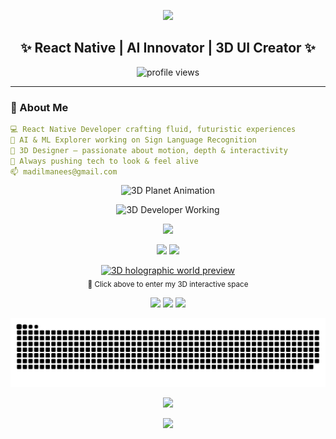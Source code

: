 <!-- 🚀 3D Futuristic Developer README – Muhammad Adil Anees -->

<!-- 🌀 3D Animated Header -->
<p align="center">
  <img src="https://capsule-render.vercel.app/api?type=waving&color=gradient&height=240&text=🚀%20Muhammad%20Adil%20Anees%20🚀&fontAlignY=38&fontSize=48&fontColor=00FFFF&animation=twinkling"/>
</p>

<h2 align="center">✨ React Native | AI Innovator | 3D UI Creator ✨</h2>

<p align="center">
  <img src="https://komarev.com/ghpvc/?username=adilanes1&color=00FFFF&style=for-the-badge" alt="profile views" />
</p>

---

### 🧠 About Me
```yaml
💻 React Native Developer crafting fluid, futuristic experiences  
🧬 AI & ML Explorer working on Sign Language Recognition  
🎨 3D Designer — passionate about motion, depth & interactivity  
🚀 Always pushing tech to look & feel alive  
📫 madilmanees@gmail.com
```
<p align="center"> <img src="https://raw.githubusercontent.com/0xAliRaza/3D-DevAssets/main/3d-planet.gif" width="400px" alt="3D Planet Animation"/> </p> <p align="center"> <img src="https://cdn.dribbble.com/users/1162077/screenshots/3848914/programmer.gif" width="380px" alt="3D Developer Working"/> </p>
<p align="center"> <img src="https://skillicons.dev/icons?i=react,reactnative,js,ts,python,tensorflow,firebase,figma,blender,html,css,vscode,git&perline=6" /> </p>
<p align="center"> <img src="https://github-readme-stats.vercel.app/api?username=adilanes1&show_icons=true&theme=react&bg_color=0D1117&icon_color=00ffff&title_color=00ffff&hide_border=true" width="48%"/> <img src="https://github-readme-streak-stats.herokuapp.com?user=adilanes1&theme=react&hide_border=true&background=0D1117&ring=00ffff&fire=00ffff&currStreakLabel=00ffff" width="48%"/> </p>
<p align="center"> <a href="https://my.spline.design/3dportfolioexample" target="_blank"> <img src="https://user-images.githubusercontent.com/73097560/119934044-8a51b380-bf7c-11eb-8db4-0f7f63e6f3e2.gif" width="500px" alt="3D holographic world preview"/> </a> <br/> <sub>🧊 Click above to enter my 3D interactive space</sub> </p>
<p align="center"> <a href="mailto:madilmanees@gmail.com"><img src="https://img.shields.io/badge/Email-FF007F?style=for-the-badge&logo=gmail&logoColor=white" /></a> <a href="https://linkedin.com/in/muhammad-adil-anees-799589296"><img src="https://img.shields.io/badge/LinkedIn-00BFFF?style=for-the-badge&logo=linkedin&logoColor=white" /></a> <a href="https://github.com/adilanes1"><img src="https://img.shields.io/badge/GitHub-171515?style=for-the-badge&logo=github&logoColor=white" /></a> </p>
<p align="center"> <img src="https://raw.githubusercontent.com/Platane/snk/output/github-contribution-grid-snake-dark.svg" /> </p>
<p align="center"> <a href="mailto:madilmanees@gmail.com"> <img src="https://img.shields.io/badge/🚀%20Let's%20Collaborate-8A2BE2?style=for-the-badge&logo=react&logoColor=white" /> </a> </p> <p align="center"> <img src="https://capsule-render.vercel.app/api?type=waving&height=150&color=gradient&section=footer" /> </p>
